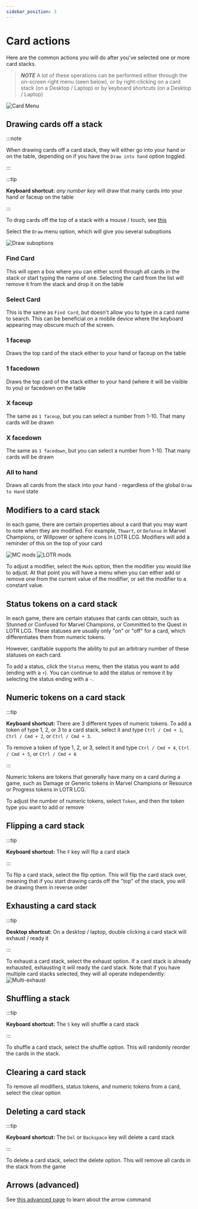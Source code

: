 ```yaml
---
sidebar_position: 3
---
```


# Card actions

Here are the common actions you will do after you've selected one or more card stacks.

> **_NOTE_** A lot of these operations can be performed either through the on-screen right menu (seen below), or by right-clicking on a card stack (on a Desktop / Laptop) or by keyboard shortcuts (on a Desktop / Laptop)

![Card Menu](./img/card-menu.png)

## Drawing cards off a stack

:::note

When drawing cards off a card stack, they will either go into your hand or on the table, depending on if you have the `Draw into hand` option toggled.

:::

:::tip

**Keyboard shortcut:** _any number key_ will draw that many cards into your hand or faceup on the table

:::

To drag cards off the top of a stack with a mouse / touch, see [this](./cards#pulling-a-card-off-a-stack)

Select the `Draw` menu option, which will give you several suboptions

![Draw suboptions](./img/draw-suboptions.png)

### Find Card

This will open a box where you can either scroll through all cards in the stack or start typing the name of one. Selecting the card from the list will remove it from the stack and drop it on the table

### Select Card

This is the same as `Find Card`, but doesn't allow you to type in a card name to search. This can be beneficial on a mobile device where the keyboard appearing may obscure much of the screen.

### 1 faceup

Draws the top card of the stack either to your hand or faceup on the table

### 1 facedown

Draws the top card of the stack either to your hand (where it will be visible to you) or facedown on the table

### X faceup

The same as `1 faceup`, but you can select a number from 1-10. That many cards will be drawn

### X facedown

The same as `1 facedown`, but you can select a number from 1-10. That many cards will be drawn

### All to hand

Draws all cards from the stack into your hand - regardless of the global `Draw to Hand` state

## Modifiers to a card stack

In each game, there are certain properties about a card that you may want to note when they are modified. For example, `Thwart`, or `Defense` in Marvel Champions, or Willpower or sphere icons in LOTR LCG. Modifiers will add a reminder of this on the top of your card

![MC mods](./img/mc-mods.png) ![LOTR mods](./img/lotr-mods.png)

To adjust a modifier, select the `Mods` option, then the modifier you would like to adjust. At that point you will have a menu when you can either add or remove one from the current value of the modifier, or set the modifier to a constant value.

## Status tokens on a card stack

In each game, there are certain statuses that cards can obtain, such as Stunned or Confused for Marvel Champions, or Committed to the Quest in LOTR LCG. These statuses are usually only "on" or "off" for a card, which differentiates them from numeric tokens.

However, cardtable supports the ability to put an arbitrary number of these statuses on each card.

To add a status, click the `Status` menu, then the status you want to add (ending with a `+`). You can continue to add the status or remove it by selecting the status ending with a `-`.

## Numeric tokens on a card stack

:::tip

**Keyboard shortcut:** There are 3 different types of numeric tokens. To add a token of type 1, 2, or 3 to a card stack, select it and type `Ctrl / Cmd + 1`, `Ctrl / Cmd + 2`, or `Ctrl / Cmd + 3`.

To remove a token of type 1, 2, or 3, select it and type `Ctrl / Cmd + 4`, `Ctrl / Cmd + 5`, or `Ctrl / Cmd + 6`

:::

Numeric tokens are tokens that generally have many on a card during a game, such as Damage or Generic tokens in Marvel Champions or Resource or Progress tokens in LOTR LCG.

To adjust the number of numeric tokens, select `Token`, and then the token type you want to add or remove

## Flipping a card stack

:::tip

**Keyboard shortcut:** The `F` key will flip a card stack

:::

To flip a card stack, select the flip option. This will flip the card stack over, meaning that if you start drawing cards off the "top" of the stack, you will be drawing them in reverse order

## Exhausting a card stack

:::tip

**Desktop shortcut:** On a desktop / laptop, double clicking a card stack will exhaust / ready it

:::

To exhaust a card stack, select the exhaust option. If a card stack is already exhausted, exhausting it will ready the card stack. Note that if you have multiple card stacks selected, they will all operate independently:
![Multi-exhaust](./img/multi-exhaust.gif)

## Shuffling a stack

:::tip

**Keyboard shortcut:** The `S` key will shuffle a card stack

:::

To shuffle a card stack, select the shuffle option. This will randomly reorder the cards in the stack.

## Clearing a card stack

To remove all modifiers, status tokens, and numeric tokens from a card, select the clear option

## Deleting a card stack

:::tip

**Keyboard shortcut:** The `Del` or `Backspace` key will delete a card stack

:::

To delete a card stack, select the delete option. This will remove all cards in the stack from the game

## Arrows (advanced)

See [this advanced page](../advanced/arrows) to learn about the arrow command
